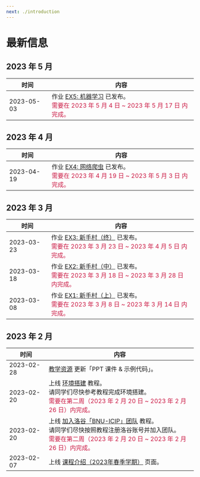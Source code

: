 ```yaml
---
next: ./introduction
---
```


# 最新信息

## 2023 年 5 月

| 时间 | 内容 |
| --- | --- |
| 2023-05-03 | 作业 [EX5: 机器学习](/2023_spring/exercise/ex5_machine_learning) 已发布。<br> <span style="color: #CB1B45">需要在 2023 年 5 月 4 日 ~ 2023 年 5 月 17 日 内完成。</span> |


## 2023 年 4 月

| 时间 | 内容 |
| --- | --- |
| 2023-04-19 | 作业 [EX4: 网络爬虫](/2023_spring/exercise/ex4_crawler) 已发布。<br> <span style="color: #CB1B45">需要在 2023 年 4 月 19 日 ~ 2023 年 5 月 3 日 内完成。</span> |

## 2023 年 3 月

| 时间 | 内容 |
| --- | --- |
| 2023-03-23 | 作业 [EX3: 新手村（终）](/2023_spring/exercise/ex3_beginners_village_part3) 已发布。<br> <span style="color: #CB1B45">需要在 2023 年 3 月 23 日 ~ 2023 年 4 月 5 日 内完成。</span> |
| 2023-03-18 | 作业 [EX2: 新手村（中）](/2023_spring/exercise/ex2_beginners_village_part2) 已发布。<br> <span style="color: #CB1B45">需要在 2023 年 3 月 18 日 ~ 2023 年 3 月 28 日 内完成。</span> |
| 2023-03-08 | 作业 [EX1: 新手村（上）](/2023_spring/exercise/ex1_beginners_village_part1) 已发布。<br> <span style="color: #CB1B45">需要在 2023 年 3 月 8 日 ~ 2023 年 3 月 14 日 内完成。</span> |

## 2023 年 2 月

| 时间 | 内容 |
| --- | --- |
| 2023-02-28 | [教学资源](/2023_spring/information/resources) 更新「PPT 课件 & 示例代码」。 |
| 2023-02-20 | 上线 [环境搭建](/2023_spring/preparation/environment_setup) 教程。<br> 请同学们尽快参考教程完成环境搭建。<br> <span style="color: #CB1B45">需要在第二周（2023 年 2 月 20 日 ~ 2023 年 2 月 26 日）内完成。</span> |
| 2023-02-20 | 上线 [加入洛谷「BNU-ICIP」团队](/2023_spring/preparation/join_luogu) 教程。<br> 请同学们尽快按照教程注册洛谷账号并加入团队。<br> <span style="color: #CB1B45">需要在第二周（2023 年 2 月 20 日 ~ 2023 年 2 月 26 日）内完成。</span> |
| 2023-02-07 | 上线 [课程介绍（2023年春季学期）](/2023_spring/information/introduction) 页面。 |
